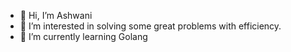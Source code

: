 - 👋 Hi, I’m Ashwani
- 👀 I’m interested in solving some great problems with efficiency.
- 🌱 I’m currently learning Golang

<!---
ashwanitr/ashwanitr is a ✨ special ✨ repository because its `README.md` (this file) appears on your GitHub profile.
You can click the Preview link to take a look at your changes.
--->
